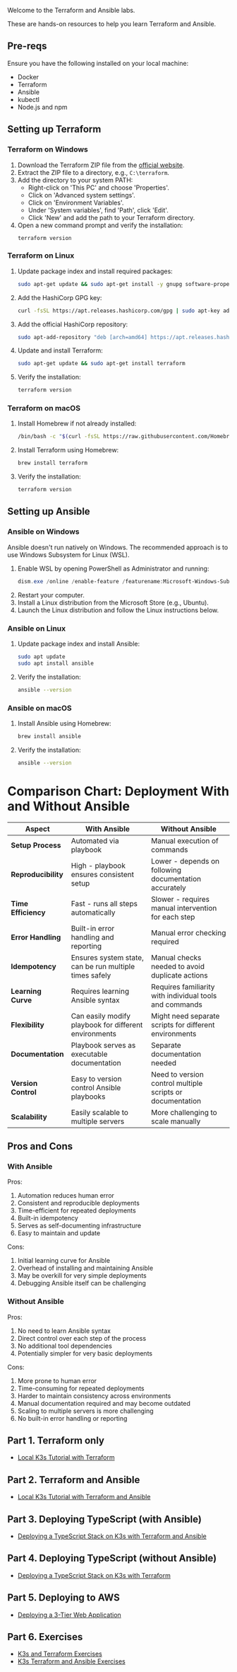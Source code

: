 Welcome to the Terraform and Ansible labs.

These are hands-on resources to help you learn Terraform and Ansible.

## Pre-reqs

Ensure you have the following installed on your local machine:

- Docker
- Terraform
- Ansible
- kubectl
- Node.js and npm

## Setting up Terraform

### Terraform on Windows

1. Download the Terraform ZIP file from the [official website](https://www.terraform.io/downloads.html).
2. Extract the ZIP file to a directory, e.g., `C:\terraform`.
3. Add the directory to your system PATH:
   - Right-click on 'This PC' and choose 'Properties'.
   - Click on 'Advanced system settings'.
   - Click on 'Environment Variables'.
   - Under 'System variables', find 'Path', click 'Edit'.
   - Click 'New' and add the path to your Terraform directory.
4. Open a new command prompt and verify the installation:
   ```
   terraform version
   ```

### Terraform on Linux

1. Update package index and install required packages:
   ```bash
   sudo apt-get update && sudo apt-get install -y gnupg software-properties-common curl
   ```
2. Add the HashiCorp GPG key:
   ```bash
   curl -fsSL https://apt.releases.hashicorp.com/gpg | sudo apt-key add -
   ```
3. Add the official HashiCorp repository:
   ```bash
   sudo apt-add-repository "deb [arch=amd64] https://apt.releases.hashicorp.com $(lsb_release -cs) main"
   ```
4. Update and install Terraform:
   ```bash
   sudo apt-get update && sudo apt-get install terraform
   ```
5. Verify the installation:
   ```bash
   terraform version
   ```

### Terraform on macOS

1. Install Homebrew if not already installed:
   ```bash
   /bin/bash -c "$(curl -fsSL https://raw.githubusercontent.com/Homebrew/install/HEAD/install.sh)"
   ```
2. Install Terraform using Homebrew:
   ```bash
   brew install terraform
   ```
3. Verify the installation:
   ```bash
   terraform version
   ```

## Setting up Ansible

### Ansible on Windows

Ansible doesn't run natively on Windows. The recommended approach is to use Windows Subsystem for Linux (WSL).

1. Enable WSL by opening PowerShell as Administrator and running:
   ```powershell
   dism.exe /online /enable-feature /featurename:Microsoft-Windows-Subsystem-Linux /all /norestart
   ```
2. Restart your computer.
3. Install a Linux distribution from the Microsoft Store (e.g., Ubuntu).
4. Launch the Linux distribution and follow the Linux instructions below.

### Ansible on Linux

1. Update package index and install Ansible:
   ```bash
   sudo apt update
   sudo apt install ansible
   ```
2. Verify the installation:
   ```bash
   ansible --version
   ```

### Ansible on macOS

1. Install Ansible using Homebrew:
   ```bash
   brew install ansible
   ```
2. Verify the installation:
   ```bash
   ansible --version
   ```



# Comparison Chart: Deployment With and Without Ansible

| Aspect | With Ansible | Without Ansible |
|--------|--------------|-----------------|
| **Setup Process** | Automated via playbook | Manual execution of commands |
| **Reproducibility** | High - playbook ensures consistent setup | Lower - depends on following documentation accurately |
| **Time Efficiency** | Fast - runs all steps automatically | Slower - requires manual intervention for each step |
| **Error Handling** | Built-in error handling and reporting | Manual error checking required |
| **Idempotency** | Ensures system state, can be run multiple times safely | Manual checks needed to avoid duplicate actions |
| **Learning Curve** | Requires learning Ansible syntax | Requires familiarity with individual tools and commands |
| **Flexibility** | Can easily modify playbook for different environments | Might need separate scripts for different environments |
| **Documentation** | Playbook serves as executable documentation | Separate documentation needed |
| **Version Control** | Easy to version control Ansible playbooks | Need to version control multiple scripts or documentation |
| **Scalability** | Easily scalable to multiple servers | More challenging to scale manually |

## Pros and Cons

### With Ansible

Pros:
1. Automation reduces human error
2. Consistent and reproducible deployments
3. Time-efficient for repeated deployments
4. Built-in idempotency
5. Serves as self-documenting infrastructure
6. Easy to maintain and update

Cons:
1. Initial learning curve for Ansible
2. Overhead of installing and maintaining Ansible
3. May be overkill for very simple deployments
4. Debugging Ansible itself can be challenging

### Without Ansible

Pros:
1. No need to learn Ansible syntax
2. Direct control over each step of the process
3. No additional tool dependencies
4. Potentially simpler for very basic deployments

Cons:
1. More prone to human error
2. Time-consuming for repeated deployments
3. Harder to maintain consistency across environments
4. Manual documentation required and may become outdated
5. Scaling to multiple servers is more challenging
6. No built-in error handling or reporting




## Part 1. Terraform only

- [Local K3s Tutorial with Terraform](labs/terraform-only/README.md)

## Part 2. Terraform and Ansible

- [Local K3s Tutorial with Terraform and Ansible](labs/terraform-ansible/README.md)

## Part 3. Deploying TypeScript (with Ansible)

- [Deploying a TypeScript Stack on K3s with Terraform and Ansible](labs/typescript/README.md)

## Part 4. Deploying TypeScript (without Ansible)

- [Deploying a TypeScript Stack on K3s with Terraform](labs/typescript/without-ansible.md)

## Part 5. Deploying to AWS

- [Deploying a 3-Tier Web Application](labs/AWS/3-tier.md)

## Part 6. Exercises

- [K3s and Terraform Exercises](exercises/terraform-only/README.md)
- [K3s Terraform and Ansible Exercises](exercises/terraform-ansible/README.md)
